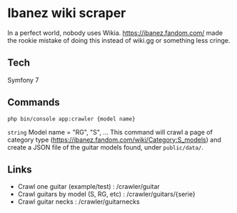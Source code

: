 # Ibanez wiki scraper

In a perfect world, nobody uses Wikia.
https://ibanez.fandom.com/ made the rookie mistake of doing this instead of wiki.gg or something less cringe.

## Tech
Symfony 7

## Commands

`php bin/console app:crawler {model name}`

`string` Model name  = "RG", "S", ...
This command will crawl a page of category type (https://ibanez.fandom.com/wiki/Category:S_models) and create a JSON file of the guitar models found, under `public/data/`.

## Links

* Crawl one guitar (example/test) : /crawler/guitar
* Crawl guitars by model (S, RG, etc) : /crawler/guitars/{serie}
* Crawl guitar necks : /crawler/guitarnecks